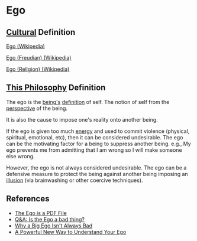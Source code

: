# Ego

## [Cultural](./culture.md) Definition

<a href="https://en.wikipedia.org/wiki/Ego" target="_blank">Ego (Wikipedia)</a>

<a href="https://en.wikipedia.org/wiki/Ego_(Freudian)" target="_blank">Ego (Freudian) (Wikipedia)</a>

<a href="https://en.wikipedia.org/wiki/Ego_(religion)" target="_blank">Ego (Religion) (Wikipedia)</a>

## [This Philosophy](./this-philosophy.md) Definition

The ego is the [being's](./being.md) [definition](./definition.md) of self. The notion of self from the [perspective](./perspective.md) of the being.

It is also the cause to impose one's reality onto another being.

If the ego is given too much [energy](./energy.md) and used to commit violence (physical, spiritual, emotional, etc), then it can be considered undesirable. The ego can be the motivating factor for a being to suppress another being. e.g., My ego prevents me from admitting that I am wrong so I will make someone else wrong.

However, the ego is not always considered undesirable. The ego can be a defensive measure to protect the being against another being imposing an [illusion](./illusion.md) (via brainwashing or other coercive techniques).

## References

* <a href="http://thespiritscience.net/2014/11/22/the-ego-is-a-pdf-file/" target="_blank">The Ego is a PDF File</a>
* <a href="http://www.beliefnet.com/columnists/areasontosmile/2012/03/qa-is-the-ego-a-bad-thing.html" target="_blank">Q&A: Is the Ego a bad thing?</a>
* <a href="http://www.entrepreneur.com/article/234496" target="_blank">Why a Big Ego Isn't Always Bad</a>
* <a href="http://www.mindbodygreen.com/0-5680/A-Powerful-New-Way-to-Understand-Your-Ego.html" target="_blank">A Powerful New Way to Understand Your Ego</a>
